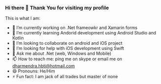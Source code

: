 ### Hi there 👋 Thank You for visiting my profile

<!--**dharamhbtik/dharamhbtik** is a ✨ _special_ ✨ repository because its `README.md` (this file) appears on your GitHub profile.-->

This is what I am:

- 🔭 I’m currently working on .Net frameowkr and Xamarin forms
- 🌱 I’m currently learning  Andorid development using Android Studio and Kotlin
- 👯 I’m looking to collaborate on android and iOS project
- 🤔 I’m looking for help with iOS development using Swift
- 💬 Ask me about .Net (web, Windows and Mobile)
- 📫 How to reach me: ping me on skype or email me on dharmendra.hbti@hotmail.com
- 😄 Pronouns: He/Him
- ⚡ Fun fact: I am jack of all trades but master of none

